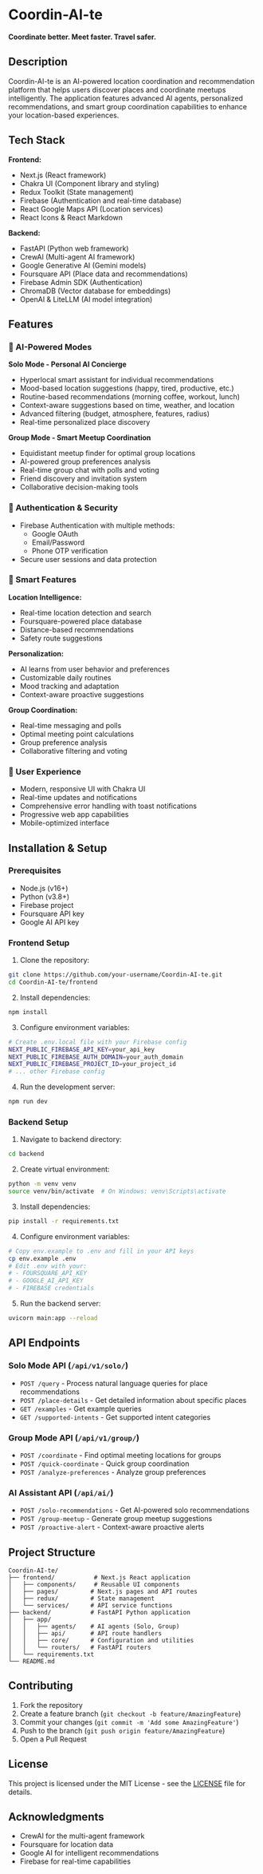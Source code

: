 # Coordin-AI-te

**Coordinate better. Meet faster. Travel safer.**

## Description

Coordin-AI-te is an AI-powered location coordination and recommendation platform that helps users discover places and coordinate meetups intelligently. The application features advanced AI agents, personalized recommendations, and smart group coordination capabilities to enhance your location-based experiences.

## Tech Stack

**Frontend:**
- Next.js (React framework)
- Chakra UI (Component library and styling)
- Redux Toolkit (State management)
- Firebase (Authentication and real-time database)
- React Google Maps API (Location services)
- React Icons & React Markdown

**Backend:**
- FastAPI (Python web framework)
- CrewAI (Multi-agent AI framework)
- Google Generative AI (Gemini models)
- Foursquare API (Place data and recommendations)
- Firebase Admin SDK (Authentication)
- ChromaDB (Vector database for embeddings)
- OpenAI & LiteLLM (AI model integration)

## Features

### 🤖 AI-Powered Modes

**Solo Mode - Personal AI Concierge**
- Hyperlocal smart assistant for individual recommendations
- Mood-based location suggestions (happy, tired, productive, etc.)
- Routine-based recommendations (morning coffee, workout, lunch)
- Context-aware suggestions based on time, weather, and location
- Advanced filtering (budget, atmosphere, features, radius)
- Real-time personalized place discovery

**Group Mode - Smart Meetup Coordination**
- Equidistant meetup finder for optimal group locations
- AI-powered group preferences analysis
- Real-time group chat with polls and voting
- Friend discovery and invitation system
- Collaborative decision-making tools

### 🔐 Authentication & Security
- Firebase Authentication with multiple methods:
  - Google OAuth
  - Email/Password
  - Phone OTP verification
- Secure user sessions and data protection

### 🎯 Smart Features

**Location Intelligence:**
- Real-time location detection and search
- Foursquare-powered place database
- Distance-based recommendations
- Safety route suggestions

**Personalization:**
- AI learns from user behavior and preferences
- Customizable daily routines
- Mood tracking and adaptation
- Context-aware proactive suggestions

**Group Coordination:**
- Real-time messaging and polls
- Optimal meeting point calculations
- Group preference analysis
- Collaborative filtering and voting

### 📱 User Experience
- Modern, responsive UI with Chakra UI
- Real-time updates and notifications
- Comprehensive error handling with toast notifications
- Progressive web app capabilities
- Mobile-optimized interface

## Installation & Setup

### Prerequisites
- Node.js (v16+)
- Python (v3.8+)
- Firebase project
- Foursquare API key
- Google AI API key

### Frontend Setup

1. Clone the repository:
```bash
git clone https://github.com/your-username/Coordin-AI-te.git
cd Coordin-AI-te/frontend
```

2. Install dependencies:
```bash
npm install
```

3. Configure environment variables:
```bash
# Create .env.local file with your Firebase config
NEXT_PUBLIC_FIREBASE_API_KEY=your_api_key
NEXT_PUBLIC_FIREBASE_AUTH_DOMAIN=your_auth_domain
NEXT_PUBLIC_FIREBASE_PROJECT_ID=your_project_id
# ... other Firebase config
```

4. Run the development server:
```bash
npm run dev
```

### Backend Setup

1. Navigate to backend directory:
```bash
cd backend
```

2. Create virtual environment:
```bash
python -m venv venv
source venv/bin/activate  # On Windows: venv\Scripts\activate
```

3. Install dependencies:
```bash
pip install -r requirements.txt
```

4. Configure environment variables:
```bash
# Copy env.example to .env and fill in your API keys
cp env.example .env
# Edit .env with your:
# - FOURSQUARE_API_KEY
# - GOOGLE_AI_API_KEY
# - FIREBASE credentials
```

5. Run the backend server:
```bash
uvicorn main:app --reload
```

## API Endpoints

### Solo Mode API (`/api/v1/solo/`)
- `POST /query` - Process natural language queries for place recommendations
- `POST /place-details` - Get detailed information about specific places
- `GET /examples` - Get example queries
- `GET /supported-intents` - Get supported intent categories

### Group Mode API (`/api/v1/group/`)
- `POST /coordinate` - Find optimal meeting locations for groups
- `POST /quick-coordinate` - Quick group coordination
- `POST /analyze-preferences` - Analyze group preferences

### AI Assistant API (`/api/ai/`)
- `POST /solo-recommendations` - Get AI-powered solo recommendations
- `POST /group-meetup` - Generate group meetup suggestions
- `POST /proactive-alert` - Context-aware proactive alerts

## Project Structure

```
Coordin-AI-te/
├── frontend/           # Next.js React application
│   ├── components/     # Reusable UI components
│   ├── pages/         # Next.js pages and API routes
│   ├── redux/         # State management
│   └── services/      # API service functions
├── backend/           # FastAPI Python application
│   ├── app/
│   │   ├── agents/    # AI agents (Solo, Group)
│   │   ├── api/       # API route handlers
│   │   ├── core/      # Configuration and utilities
│   │   └── routers/   # FastAPI routers
│   └── requirements.txt
└── README.md
```

## Contributing

1. Fork the repository
2. Create a feature branch (`git checkout -b feature/AmazingFeature`)
3. Commit your changes (`git commit -m 'Add some AmazingFeature'`)
4. Push to the branch (`git push origin feature/AmazingFeature`)
5. Open a Pull Request

## License

This project is licensed under the MIT License - see the [LICENSE](LICENSE) file for details.

## Acknowledgments

- CrewAI for the multi-agent framework
- Foursquare for location data
- Google AI for intelligent recommendations
- Firebase for real-time capabilities
